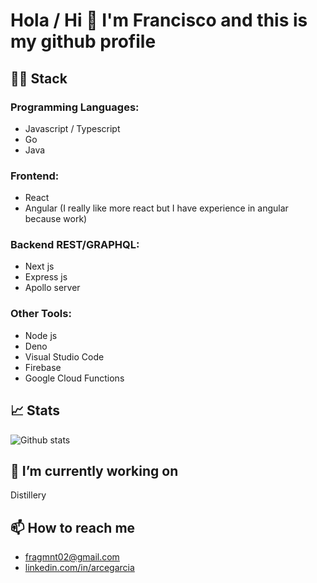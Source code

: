 # Hola / Hi 👋 I'm Francisco and this is my github profile 

## 👨‍💻 Stack

### Programming Languages:
* Javascript / Typescript
* Go
* Java

### Frontend:
* React
* Angular (I really like more react but I have experience in angular because work)

### Backend REST/GRAPHQL:
* Next js
* Express js
* Apollo server

### Other Tools:
* Node js
* Deno
* Visual Studio Code
* Firebase
* Google Cloud Functions

## 📈 Stats
![Github stats](https://github-readme-stats.vercel.app/api?username=fragmnt02&show_icons=true&hide_border=true)
  
## 👷 I’m currently working on
Distillery

## 📫 How to reach me
* fragmnt02@gmail.com
* [linkedin.com/in/arcegarcia](https://www.linkedin.com/in/arcegarcia/)

<!--
**fragmnt02/fragmnt02** is a ✨ _special_ ✨ repository because its `README.md` (this file) appears on your GitHub profile.

Here are some ideas to get you started:

- 🔭 I’m currently working on ...
- 🌱 I’m currently learning ...
- 👯 I’m looking to collaborate on ...
- 🤔 I’m looking for help with ...
- 💬 Ask me about ...
- 📫 How to reach me: ...
- 😄 Pronouns: ...
- ⚡ Fun fact: ...
-->
